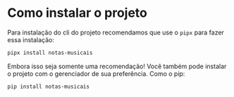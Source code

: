 # Como instalar o projeto

Para instalação do cli do projeto recomendamos que use o `pipx` para fazer essa instalação:

```bash
pipx install notas-musicais
```

Embora isso seja somente uma recomendação! Você também pode instalar o projeto com o gerenciador de sua preferência. Como o pip:

```bash
pip install notas-musicais
```
